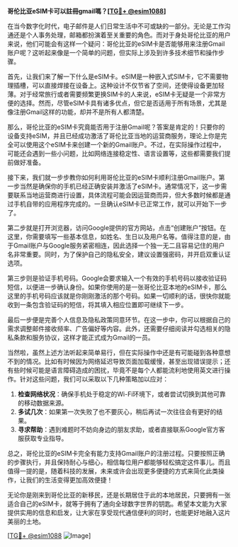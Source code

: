 **哥伦比亚eSIM卡可以註冊gmail嗎？[[TG💪+ @esim1088](https://t.me/s/esim1088)]**

在当今数字化时代，电子邮件是人们日常生活中不可或缺的一部分。无论是工作沟通还是个人事务处理，邮箱都扮演着至关重要的角色。而对于身处哥伦比亚的用户来说，他们可能会有这样一个疑问：哥伦比亚的eSIM卡是否能够用来注册Gmail账户呢？这听起来像是一个简单的问题，但实际上涉及到许多技术细节和操作步骤。

首先，让我们来了解一下什么是eSIM卡。eSIM是一种嵌入式SIM卡，它不需要物理插槽，可以直接焊接在设备上。这种设计不仅节省了空间，还使得设备更加轻薄。对于经常旅行或者需要频繁更换SIM卡的人来说，eSIM卡无疑是一个非常方便的选择。然而，尽管eSIM卡具有诸多优点，但它是否适用于所有场景，尤其是像注册Gmail这样的功能，却并不是所有人都清楚。

那么，哥伦比亚的eSIM卡究竟能否用于注册Gmail呢？答案是肯定的！只要你的设备支持eSIM，并且已经成功激活了哥伦比亚当地的运营商服务，理论上你是完全可以使用这个eSIM卡来创建一个新的Gmail账户。不过，在实际操作过程中，可能还会遇到一些小问题，比如网络连接稳定性、语言设置等，这些都需要我们提前做好准备。

接下来，我们就一步步教你如何利用哥伦比亚的eSIM卡顺利注册Gmail账户。第一步当然是确保你的手机已经正确安装并激活了eSIM卡。通常情况下，这一步需要联系当地运营商进行设置，具体流程可能会因运营商而异，但大多数时候都是通过手机自带的应用程序完成的。一旦确认eSIM卡已正常工作，就可以开始下一步了。

第二步就是打开浏览器，访问Google提供的官方网站，点击“创建账户”按钮。在这里，你需要填写一些基本信息，如姓名、生日以及用户名等。值得注意的是，由于Gmail账户与Google服务紧密相连，因此选择一个独一无二且容易记住的用户名非常重要。同时，为了保护自己的隐私安全，建议设置强密码，并开启双重认证选项。

第三步则是验证手机号码。Google会要求输入一个有效的手机号码以接收验证码短信，以便进一步确认身份。如果你使用的是一张哥伦比亚本地的eSIM卡，那么这里的手机号码应该就是你刚刚激活的那个号码。如果一切顺利的话，很快你就能收到一条包含验证码的短信，将其填入相应位置即可继续下一步。

最后一步便是完善个人信息及隐私政策同意环节。在这一步中，你可以根据自己的需求调整邮件接收频率、广告偏好等内容。此外，还需要仔细阅读并勾选相关的隐私条款和服务协议，这样才能正式成为Gmail的一员。

当然啦，虽然上述方法听起来简单易行，但在实际操作中还是有可能碰到各种意想不到的情况。比如有时候因为网络延迟导致页面加载缓慢，甚至出现错误提示；还有些时候可能是语言障碍造成的困扰，毕竟不是每个人都能流利地使用英文进行操作。针对这些问题，我们可以采取以下几种策略加以应对：

1. **检查网络状况**：确保手机处于稳定的Wi-Fi环境下，或者尝试切换到其他可靠的移动数据来源。
2. **多试几次**：如果第一次失败了也不要灰心，稍后再试一次往往会有更好的结果。
3. **寻求帮助**：遇到难题时不妨向身边的朋友求助，或者直接联系Google官方客服获取专业指导。

总之，哥伦比亚的eSIM卡完全有能力支持Gmail账户的注册过程。只要按照正确的步骤执行，并且保持耐心与细心，相信每位用户都能够轻松搞定这件事儿。而且值得一提的是，随着科技的发展，未来或许会出现更多便捷的方式来简化此类操作，让我们的生活变得更加高效便捷！

无论你是刚来到哥伦比亚的新移民，还是长期居住于此的本地居民，只要拥有一张适合自己的eSIM卡，就等于拥有了通向全球数字世界的钥匙。希望本文能为大家提供实用的信息和启发，让大家在享受现代通信便利的同时，也能更好地融入这片美丽的土地。

[[TG💪+ @esim1088](https://t.me/s/esim1088) ![Image](https://i.postimg.cc/4NQfJmqS/Snipaste-2025-05-13-00-14-12.png)]